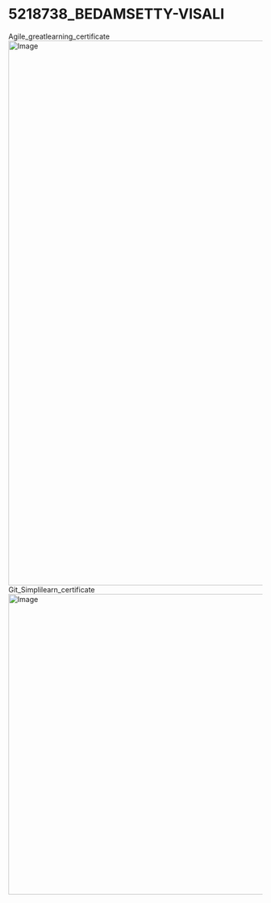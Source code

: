 # 5218738_BEDAMSETTY-VISALI
Agile_greatlearning_certificate
<img width="1920" height="1080" alt="Image" src="https://github.com/user-attachments/assets/16a105d5-8e5d-4882-81f4-abc5adac0ceb" />
Git_Simplilearn_certificate
<img width="844" height="596" alt="Image" src="https://github.com/user-attachments/assets/5607d288-c7b8-454e-9c51-ad2677461006" />
